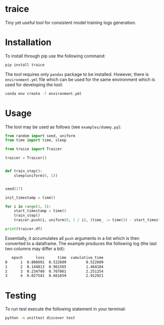 # traice

Tiny yet useful tool for consistent model training logs generation.

# Installation

To install through pip use the following command:

```sh
pip install traice
```

The tool requires only `pandas` package to be installed. However, there is `environment.yml` file which can be used for the same environment which is used for developing the tool:

```sh
conda env create -f environment.yml
```

# Usage

The tool may be used as follows (see `examples/dummy.py`):

```py
from random import seed, uniform
from time import time, sleep

from traice import Traicer

traicer = Traicer()


def train_step():
    sleep(uniform(0, 1))


seed(17)

init_timestamp = time()

for i in range(1, 5):
    start_timestamp = time()
    train_step()
    traicer.push(i, uniform(0, 1 / i), (time_ := time()) - start_timestamp, time_ - init_timestamp)

print(traicer.df)
```

Essentially, it accumulates all `push` arguments in a list which is then converted to a dataframe. The example produces the following log (the last two columns may differ a bit):

```sh
   epoch      loss      time  cumulative_time
0      1  0.806691  0.522609         0.522609
1      2  0.144813  0.961565         1.484184
2      3  0.234740  0.767061         2.251254
3      4  0.027541  0.661659         2.912921
```

# Testing

To run test execute the following statement in your terminal:

```sh
python -m unittest discover test
```
